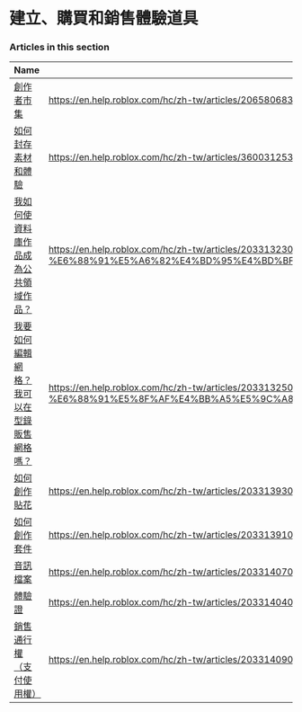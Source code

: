 # 建立、購買和銷售體驗道具  
### Articles in this section
Name|URL
-|-
[創作者市集](./創作者市集.html) |https://en.help.roblox.com/hc/zh-tw/articles/206580683-%E5%89%B5%E4%BD%9C%E8%80%85%E5%B8%82%E9%9B%86
[如何封存素材和體驗](./如何封存素材和體驗.html) |https://en.help.roblox.com/hc/zh-tw/articles/360031253052-%E5%A6%82%E4%BD%95%E5%B0%81%E5%AD%98%E7%B4%A0%E6%9D%90%E5%92%8C%E9%AB%94%E9%A9%97
[我如何使資料庫作品成為公共領域作品？](./我如何使資料庫作品成為公共領域作品？.html) |https://en.help.roblox.com/hc/zh-tw/articles/203313230-%E6%88%91%E5%A6%82%E4%BD%95%E4%BD%BF%E8%B3%87%E6%96%99%E5%BA%AB%E4%BD%9C%E5%93%81%E6%88%90%E7%82%BA%E5%85%AC%E5%85%B1%E9%A0%98%E5%9F%9F%E4%BD%9C%E5%93%81-
[我要如何編輯網格？我可以在型錄販售網格嗎？](./我要如何編輯網格？我可以在型錄販售網格嗎？.html) |https://en.help.roblox.com/hc/zh-tw/articles/203313250-%E6%88%91%E8%A6%81%E5%A6%82%E4%BD%95%E7%B7%A8%E8%BC%AF%E7%B6%B2%E6%A0%BC-%E6%88%91%E5%8F%AF%E4%BB%A5%E5%9C%A8%E5%9E%8B%E9%8C%84%E8%B2%A9%E5%94%AE%E7%B6%B2%E6%A0%BC%E5%97%8E-
[如何創作貼花](./如何創作貼花.html) |https://en.help.roblox.com/hc/zh-tw/articles/203313930-%E5%A6%82%E4%BD%95%E5%89%B5%E4%BD%9C%E8%B2%BC%E8%8A%B1
[如何創作套件](./如何創作套件.html) |https://en.help.roblox.com/hc/zh-tw/articles/203313910-%E5%A6%82%E4%BD%95%E5%89%B5%E4%BD%9C%E5%A5%97%E4%BB%B6
[音訊檔案](./音訊檔案.html) |https://en.help.roblox.com/hc/zh-tw/articles/203314070-%E9%9F%B3%E8%A8%8A%E6%AA%94%E6%A1%88
[體驗證](./體驗證.html) |https://en.help.roblox.com/hc/zh-tw/articles/203314040-%E9%AB%94%E9%A9%97%E8%AD%89
[銷售通行權（支付使用權）](./銷售通行權（支付使用權）.html) |https://en.help.roblox.com/hc/zh-tw/articles/203314090-%E9%8A%B7%E5%94%AE%E9%80%9A%E8%A1%8C%E6%AC%8A-%E6%94%AF%E4%BB%98%E4%BD%BF%E7%94%A8%E6%AC%8A-
